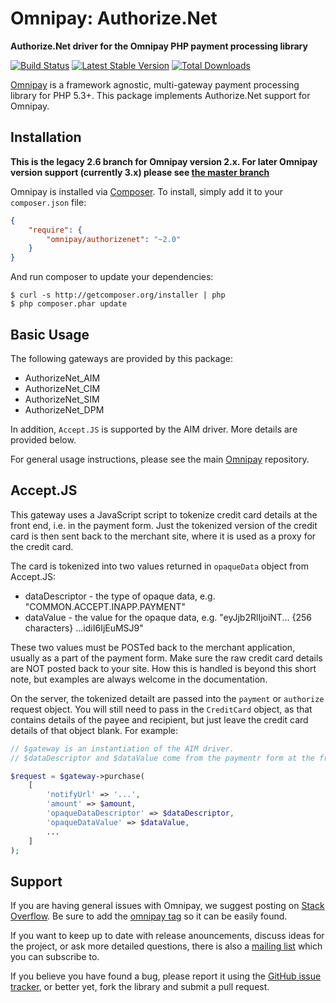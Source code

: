 # Omnipay: Authorize.Net

**Authorize.Net driver for the Omnipay PHP payment processing library**

[![Build Status](https://travis-ci.org/thephpleague/omnipay-authorizenet.png?branch=master)](https://travis-ci.org/thephpleague/omnipay-authorizenet)
[![Latest Stable Version](https://poser.pugx.org/omnipay/authorizenet/version.png)](https://packagist.org/packages/omnipay/authorizenet)
[![Total Downloads](https://poser.pugx.org/omnipay/authorizenet/d/total.png)](https://packagist.org/packages/omnipay/authorizenet)

[Omnipay](https://github.com/thephpleague/omnipay) is a framework agnostic, multi-gateway payment
processing library for PHP 5.3+. This package implements Authorize.Net support for Omnipay.

## Installation

**This is the legacy 2.6 branch for Omnipay version 2.x.
For later Omnipay version support (currently 3.x) please see
[the master branch](https://github.com/thephpleague/omnipay-authorizenet)**

Omnipay is installed via [Composer](http://getcomposer.org/).
To install, simply add it to your `composer.json` file:

```json
{
    "require": {
        "omnipay/authorizenet": "~2.0"
    }
}
```

And run composer to update your dependencies:

    $ curl -s http://getcomposer.org/installer | php
    $ php composer.phar update

## Basic Usage

The following gateways are provided by this package:

* AuthorizeNet_AIM
* AuthorizeNet_CIM
* AuthorizeNet_SIM
* AuthorizeNet_DPM

In addition, `Accept.JS` is supported by the AIM driver. More details are provided below.

For general usage instructions, please see the main [Omnipay](https://github.com/thephpleague/omnipay)
repository.

## Accept.JS

This gateway uses a JavaScript script to tokenize credit card details at the front end,
i.e. in the payment form.
Just the tokenized version of the credit card is then sent back to the merchant site,
where it is used as a proxy for the credit card.

The card is tokenized into two values returned in `opaqueData` object from Accept.JS:

* dataDescriptor - the type of opaque data, e.g. "COMMON.ACCEPT.INAPP.PAYMENT"
* dataValue - the value for the opaque data, e.g. "eyJjb2RlIjoiNT... {256 characters} ...idiI6IjEuMSJ9"

These two values must be POSTed back to the merchant application, usually as a part of the payment form.
Make sure the raw credit card details are NOT posted back to your site.
How this is handled is beyond this short note, but examples are always welcome in the documentation.

On the server, the tokenized detailt are passed into the `payment` or `authorize` request object.
You will still need to pass in the `CreditCard` object, as that contains details of the payee and
recipient, but just leave the credit card details of that object blank. For example:

```php
// $gateway is an instantiation of the AIM driver.
// $dataDescriptor and $dataValue come from the paymentr form at the front end.

$request = $gateway->purchase(
    [
        'notifyUrl' => '...',
        'amount' => $amount,
        'opaqueDataDescriptor' => $dataDescriptor,
        'opaqueDataValue' => $dataValue,
        ...
    ]
);
```

## Support

If you are having general issues with Omnipay, we suggest posting on
[Stack Overflow](http://stackoverflow.com/). Be sure to add the
[omnipay tag](http://stackoverflow.com/questions/tagged/omnipay) so it can be easily found.

If you want to keep up to date with release anouncements, discuss ideas for the project,
or ask more detailed questions, there is also a [mailing list](https://groups.google.com/forum/#!forum/omnipay) which
you can subscribe to.

If you believe you have found a bug, please report it using the [GitHub issue tracker](https://github.com/thephpleague/omnipay-authorizenet/issues),
or better yet, fork the library and submit a pull request.
